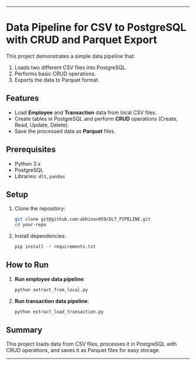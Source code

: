 
---
# Data Pipeline for CSV to PostgreSQL with CRUD and Parquet Export

This project demonstrates a simple data pipeline that:
1. Loads two different CSV files into PostgreSQL.
2. Performs basic CRUD operations.
3. Exports the data to Parquet format.

## Features
- Load **Employee** and **Transaction** data from local CSV files.
- Create tables in PostgreSQL and perform **CRUD** operations (Create, Read, Update, Delete).
- Save the processed data as **Parquet** files.

## Prerequisites
- Python 3.x
- PostgreSQL
- Libraries: `dlt`, `pandas`

## Setup
1. Clone the repository:
   ```bash
   git clone git@github.com:abhinav059/DLT_PIPELINE.git
   cd your-repo
   ```
2. Install dependencies:
   ```bash
   pip install -r requirements.txt
   ```

## How to Run
1. **Run employee data pipeline**:
   ```bash
   python extract_from_local.py
   ```
2. **Run transaction data pipeline**:
   ```bash
   python extract_load_transaction.py
   ```

## Summary
This project loads data from CSV files, processes it in PostgreSQL with CRUD operations, and saves it as Parquet files for easy storage.

---